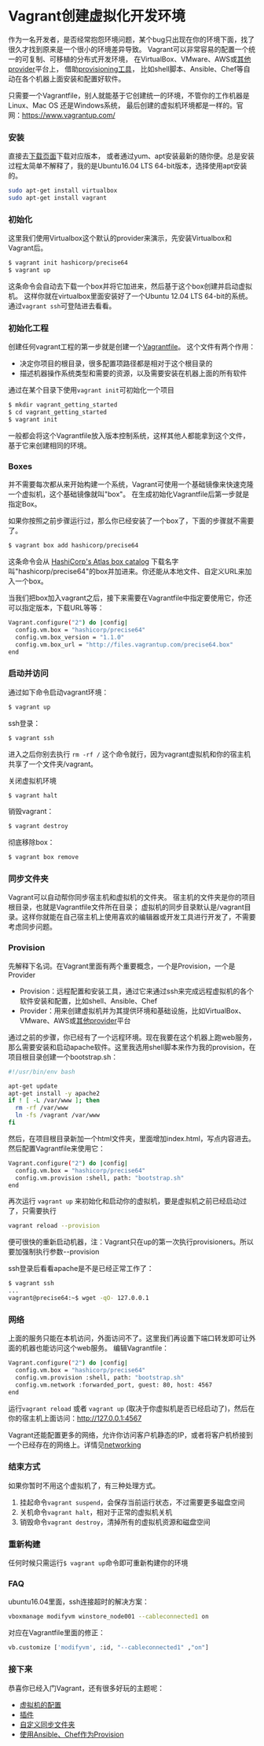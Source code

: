 # Vagrant创建虚拟化开发环境

作为一名开发者，是否经常抱怨环境问题，某个bug只出现在你的环境下面，找了很久才找到原来是一个很小的环境差异导致。
Vagrant可以非常容易的配置一个统一的可复制、可移植的分布式开发环境，
在VirtualBox、VMware、AWS或[其他provider](https://www.vagrantup.com/docs/providers/)平台上，
借助[provisioning工具](https://www.vagrantup.com/docs/provisioning/)，
比如shell脚本、Ansible、Chef等自动在各个机器上面安装和配置好软件。

只需要一个Vagrantfile，别人就能基于它创建统一的环境，不管你的工作机器是Linux、Mac OS 还是Windows系统，
最后创建的虚拟机环境都是一样的。官网：<https://www.vagrantup.com/> 

### 安装

直接去[下载页面](https://www.vagrantup.com/downloads.html)下载对应版本，
或者通过yum、apt安装最新的随你便。总是安装过程太简单不解释了，我的是Ubuntu16.04 LTS 64-bit版本，选择使用apt安装的。
```bash
sudo apt-get install virtualbox
sudo apt-get install vagrant
```

### 初始化
这里我们使用Virtualbox这个默认的provider来演示，先安装Virtualbox和Vagrant后。

```bash
$ vagrant init hashicorp/precise64
$ vagrant up
```
这条命令会自动去下载一个box并将它加进来，然后基于这个box创建并启动虚拟机。
这样你就在virtualbox里面安装好了一个Ubuntu 12.04 LTS 64-bit的系统。通过`vagrant ssh`可登陆进去看看。

### 初始化工程
创建任何vagrant工程的第一步就是创建一个[Vagrantfile](https://www.vagrantup.com/docs/vagrantfile/)。
这个文件有两个作用：

* 决定你项目的根目录，很多配置项路径都是相对于这个根目录的
* 描述机器操作系统类型和需要的资源，以及需要安装在机器上面的所有软件

通过在某个目录下使用`vagrant init`可初始化一个项目

```bash
$ mkdir vagrant_getting_started
$ cd vagrant_getting_started
$ vagrant init
```
一般都会将这个Vagrantfile放入版本控制系统，这样其他人都能拿到这个文件，基于它来创建相同的环境。

### Boxes
并不需要每次都从来开始构建一个系统，Vagrant可使用一个基础镜像来快速克隆一个虚拟机，这个基础镜像就叫"box"。
在生成初始化Vagrantfile后第一步就是指定Box。

如果你按照之前步骤运行过，那么你已经安装了一个box了，下面的步骤就不需要了。

```bash
$ vagrant box add hashicorp/precise64
```

这条命令会从 [HashiCorp's Atlas box catalog](https://atlas.hashicorp.com/boxes/search) 下载名字叫"hashicorp/precise64"的box并加进来。你还能从本地文件、自定义URL来加入一个box。

当我们把box加入vagrant之后，接下来需要在Vagrantfile中指定要使用它，你还可以指定版本，下载URL等等：

```bash
Vagrant.configure("2") do |config|
  config.vm.box = "hashicorp/precise64"
  config.vm.box_version = "1.1.0"
  config.vm.box_url = "http://files.vagrantup.com/precise64.box"
end
```

### 启动并访问
通过如下命令启动vagrant环境：

```bash
$ vagrant up
```

ssh登录：
```bash
$ vagrant ssh
```

进入之后你别去执行 `rm -rf /` 这个命令就行，因为vagrant虚拟机和你的宿主机共享了一个文件夹/vagrant。

关闭虚拟机环境
```bash
$ vagrant halt
```

销毁vagrant：
```bash
$ vagrant destroy
```

彻底移除box：
```bash
$ vagrant box remove
```

### 同步文件夹
Vagrant可以自动帮你同步宿主机和虚拟机的文件夹。
宿主机的文件夹是你的项目根目录，也就是Vagrantfile文件所在目录；
虚拟机的同步目录默认是/vagrant目录。这样你就能在自己宿主机上使用喜欢的编辑器或开发工具进行开发了，不需要考虑同步问题。

### Provision
先解释下名词。在Vagrant里面有两个重要概念，一个是Provision，一个是Provider

* Provision：远程配置和安装工具，通过它来通过ssh来完成远程虚拟机的各个软件安装和配置，比如shell、Ansible、Chef
* Provider：用来创建虚拟机并为其提供环境和基础设施，比如VirtualBox、VMware、AWS或[其他provider](https://www.vagrantup.com/docs/providers/)平台

通过之前的步骤，你已经有了一个远程环境。现在我要在这个机器上跑web服务，那么需要安装和启动apache软件。这里我选用shell脚本来作为我的provision，在项目根目录创建一个bootstrap.sh：

```bash
#!/usr/bin/env bash

apt-get update
apt-get install -y apache2
if ! [ -L /var/www ]; then
  rm -rf /var/www
  ln -fs /vagrant /var/www
fi
```

然后，在项目根目录新加一个html文件夹，里面增加index.html，写点内容进去。然后配置Vagrantfile来使用它：
```bash
Vagrant.configure("2") do |config|
  config.vm.box = "hashicorp/precise64"
  config.vm.provision :shell, path: "bootstrap.sh"
end
```

再次运行 `vagrant up` 来初始化和启动你的虚拟机，要是虚拟机之前已经启动过了，只需要执行
```bash
vagrant reload --provision
```
便可很快的重新启动机器，注：Vagrant只在up的第一次执行provisioners。所以要加强制执行参数--provision

ssh登录后看看apache是不是已经正常工作了：
```bash
$ vagrant ssh
...
vagrant@precise64:~$ wget -qO- 127.0.0.1
```

### 网络
上面的服务只能在本机访问，外面访问不了。这里我们再设置下端口转发即可让外面的机器也能访问这个web服务。
编辑Vagrantfile：

```bash
Vagrant.configure("2") do |config|
  config.vm.box = "hashicorp/precise64"
  config.vm.provision :shell, path: "bootstrap.sh"
  config.vm.network :forwarded_port, guest: 80, host: 4567
end
```

运行`vagrant reload` 或者 `vagrant up` (取决于你虚拟机是否已经启动了)，然后在你的宿主机上面访问：http://127.0.0.1:4567

Vagrant还能配置更多的网络，允许你访问客户机静态的IP，或者将客户机桥接到一个已经存在的网络上。详情见[networking](https://www.vagrantup.com/docs/networking/)

### 结束方式
如果你暂时不用这个虚拟机了，有三种处理方式。

1. 挂起命令`vagrant suspend`，会保存当前运行状态，不过需要更多磁盘空间
2. 关机命令`vagrant halt`，相对于正常的虚拟机关机
3. 销毁命令`vagrant destroy`，清掉所有的虚拟机资源和磁盘空间

### 重新构建
任何时候只需运行`$ vagrant up`命令即可重新构建你的环境

### FAQ
ubuntu16.04里面，ssh连接超时的解决方案：
```bash
vboxmanage modifyvm winstore_node001 --cableconnected1 on
```

对应在Vagrantfile里面的修正：
```bash
vb.customize ['modifyvm', :id, "--cableconnected1" ,"on"]
```

### 接下来
恭喜你已经入门Vagrant，还有很多好玩的主题呢：

* [虚拟机的配置](https://www.vagrantup.com/docs/virtualbox/)
* [插件](https://www.vagrantup.com/docs/plugins/)
* [自定义同步文件夹](https://www.vagrantup.com/docs/synced-folders/)
* [使用Ansible、Chef作为Provision](https://www.vagrantup.com/docs/provisioning/)

